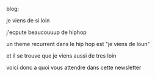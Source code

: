 blog:

je viens de si loin

j'ecpute beaucouuup de hiphop

un theme recurrent dans le hip hop est "je viens de loun"

et il se trouve que je viens aussi de tres loin

voici donc a quoi vous attendre dans cette newsletter
